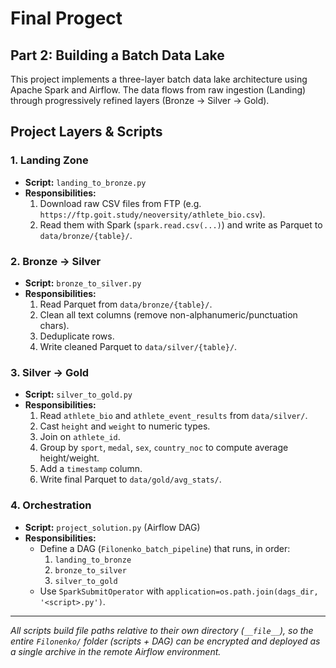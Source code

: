 # Final Progect

## Part 2: Building a Batch Data Lake

This project implements a three-layer batch data lake architecture using Apache Spark and Airflow. The data flows from raw ingestion (Landing) through progressively refined layers (Bronze → Silver → Gold).

## Project Layers & Scripts

### 1. Landing Zone
- **Script:** `landing_to_bronze.py`  
- **Responsibilities:**  
  1. Download raw CSV files from FTP (e.g. `https://ftp.goit.study/neoversity/athlete_bio.csv`).  
  2. Read them with Spark (`spark.read.csv(...)`) and write as Parquet to `data/bronze/{table}/`.

### 2. Bronze → Silver
- **Script:** `bronze_to_silver.py`  
- **Responsibilities:**  
  1. Read Parquet from `data/bronze/{table}/`.  
  2. Clean all text columns (remove non-alphanumeric/punctuation chars).  
  3. Deduplicate rows.  
  4. Write cleaned Parquet to `data/silver/{table}/`.

### 3. Silver → Gold
- **Script:** `silver_to_gold.py`  
- **Responsibilities:**  
  1. Read `athlete_bio` and `athlete_event_results` from `data/silver/`.  
  2. Cast `height` and `weight` to numeric types.  
  3. Join on `athlete_id`.  
  4. Group by `sport`, `medal`, `sex`, `country_noc` to compute average height/weight.  
  5. Add a `timestamp` column.  
  6. Write final Parquet to `data/gold/avg_stats/`.

### 4. Orchestration
- **Script:** `project_solution.py` (Airflow DAG)  
- **Responsibilities:**  
  - Define a DAG (`Filonenko_batch_pipeline`) that runs, in order:  
    1. `landing_to_bronze`  
    2. `bronze_to_silver`  
    3. `silver_to_gold`  
  - Use `SparkSubmitOperator` with `application=os.path.join(dags_dir, '<script>.py')`.

---
_All scripts build file paths relative to their own directory (`__file__`), so the entire `Filonenko/` folder (scripts + DAG) can be encrypted and deployed as a single archive in the remote Airflow environment._
